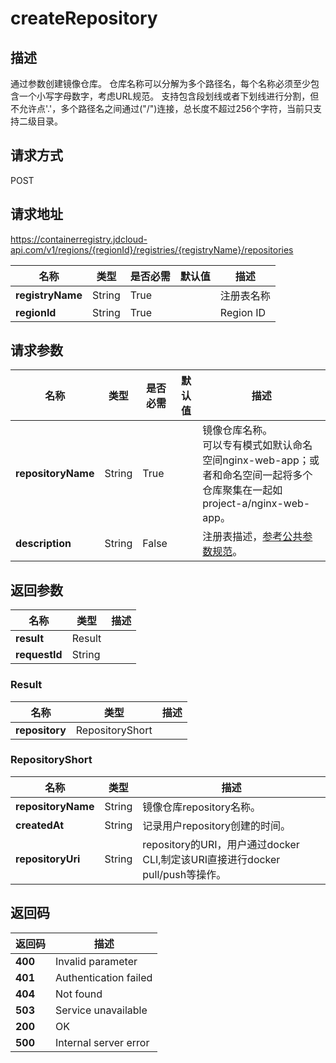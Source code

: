 # createRepository


## 描述
通过参数创建镜像仓库。
仓库名称可以分解为多个路径名，每个名称必须至少包含一个小写字母数字，考虑URL规范。
支持包含段划线或者下划线进行分割，但不允许点'.'，多个路径名之间通过("/")连接，总长度不超过256个字符，当前只支持二级目录。


## 请求方式
POST

## 请求地址
https://containerregistry.jdcloud-api.com/v1/regions/{regionId}/registries/{registryName}/repositories

|名称|类型|是否必需|默认值|描述|
|---|---|---|---|---|
|**registryName**|String|True| |注册表名称|
|**regionId**|String|True| |Region ID|

## 请求参数
|名称|类型|是否必需|默认值|描述|
|---|---|---|---|---|
|**repositoryName**|String|True| |镜像仓库名称。<br>可以专有模式如默认命名空间nginx-web-app；或者和命名空间一起将多个仓库聚集在一起如 project-a/nginx-web-app。<br>|
|**description**|String|False| |注册表描述，<a href="https://www.jdcloud.com/help/detail/3870/isCatalog/1">参考公共参数规范</a>。<br>|


## 返回参数
|名称|类型|描述|
|---|---|---|
|**result**|Result| |
|**requestId**|String| |

### Result
|名称|类型|描述|
|---|---|---|
|**repository**|RepositoryShort| |
### RepositoryShort
|名称|类型|描述|
|---|---|---|
|**repositoryName**|String|镜像仓库repository名称。|
|**createdAt**|String|记录用户repository创建的时间。|
|**repositoryUri**|String|repository的URI，用户通过docker CLI,制定该URI直接进行docker pull/push等操作。|

## 返回码
|返回码|描述|
|---|---|
|**400**|Invalid parameter|
|**401**|Authentication failed|
|**404**|Not found|
|**503**|Service unavailable|
|**200**|OK|
|**500**|Internal server error|
